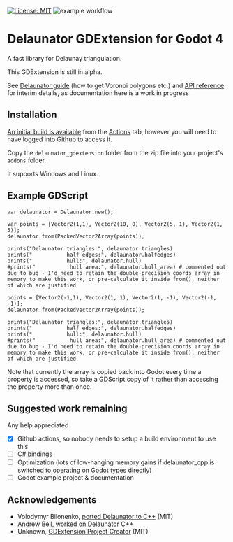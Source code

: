 [![License: MIT](https://img.shields.io/badge/License-MIT-green.svg)](https://opensource.org/licenses/MIT) ![example workflow](https://github.com/Treer/GDExtension_Delaunator/actions/workflows/build.yml/badge.svg)
# Delaunator GDExtension for Godot 4

A fast library for Delaunay triangulation.

This GDExtension is still in alpha.

See [Delaunator guide](https://mapbox.github.io/delaunator/) (how to get Voronoi polygons etc.) and [API reference](https://github.com/mapbox/delaunator#api-reference) for interim details, as documentation here is a work in progress

## Installation
[An initial build is available](https://github.com/Treer/GDExtension_Delaunator/suites/5862211168/artifacts/197641652) from the [Actions](https://github.com/Treer/GDExtension_Delaunator/actions) tab, however you will need to have logged into Github to access it.

Copy the `delaunator_gdextension` folder from the zip file into your project's `addons` folder.

It supports Windows and Linux.

## Example GDScript
```gdscript
var delaunator = Delaunator.new();

var points = [Vector2(1,1), Vector2(10, 0), Vector2(5, 1), Vector2(1, 5)];
delaunator.from(PackedVector2Array(points));
    
prints("Delaunator triangles:", delaunator.triangles)
prints("           half edges:", delaunator.halfedges)
prints("           hull:", delaunator.hull)
#prints("           hull area:", delaunator.hull_area) # commented out due to bug - I'd need to retain the double-precision coords array in memory to make this work, or pre-calculate it inside from(), neither of which are justified

points = [Vector2(-1,1), Vector2(1, 1), Vector2(1, -1), Vector2(-1, -1)];
delaunator.from(PackedVector2Array(points));

prints("Delaunator triangles:", delaunator.triangles)
prints("           half edges:", delaunator.halfedges)
prints("           hull:", delaunator.hull)
#prints("           hull area:", delaunator.hull_area) # commented out due to bug - I'd need to retain the double-precision coords array in memory to make this work, or pre-calculate it inside from(), neither of which are justified
```

Note that currently the array is copied back into Godot every time a property is accessed, so take a GDScript copy of it rather than accessing the property more than once.

## Suggested work remaining
Any help appreciated

* [x] Github actions, so nobody needs to setup a build environment to use this
* [ ] C# bindings
* [ ] Optimization (lots of low-hanging memory gains if delaunator_cpp is switched to operating on Godot types directly)
* [ ] Godot example project & documentation

## Acknowledgements
* Volodymyr Bilonenko, [ported Delaunator to C++](https://github.com/delfrrr/delaunator-cpp) (MIT)
* Andrew Bell, [worked on Delaunator C++](https://github.com/abellgithub/delaunator-cpp)
* Unknown, [GDExtension Project Creator](https://github.com/nonunknown/gdextension-creator) (MIT)

